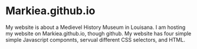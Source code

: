 # Markiea.github.io

My website is about a Medievel History Museum in Louisana. I am hosting my website on Markiea.github.io, though github. My website has four simple
simple Javascript componnts, servual different CSS selectors, and HTML.
